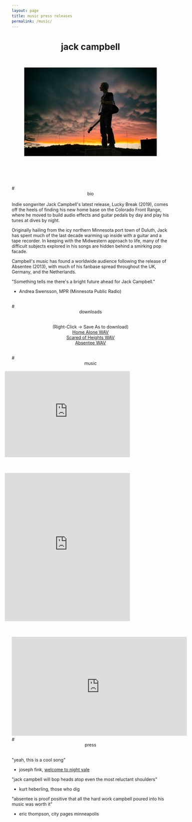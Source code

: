 ```yaml
---
layout: page
title: music press releases
permalink: /music/
---
```

# <center> jack campbell </center> 
<br>

<figure>
  <img class="col center" style="margin-bottom:10%;" src="/img/prof_pic.jpg">
</figure>

<br>
<br>
# <center> bio </center> 
<br>
Indie songwriter Jack Campbell's latest release, Lucky Break (2019), comes off the heels of finding his new
home base on the Colorado Front Range, where he moved to build audio effects and guitar pedals
by day and play his tunes at dives by night.

Originally hailing from the icy northern Minnesota port town of Duluth, Jack
has spent much of the last decade warming up inside with
a guitar and a tape recorder. In keeping with the Midwestern approach to life,
many of the difficult subjects explored in his songs are hidden behind a smirking
pop facade.

Campbell's music has found a worldwide audience following the release of 
Absentee (2013), with much of his fanbase spread throughout the UK, Germany,
and the Netherlands. 

"Something tells me there's a bright future ahead for Jack Campbell."
- Andrea Swensson, MPR (Minnesota Public Radio)

<br>
# <center> downloads </center>
<br>
<p style="text-align: center;">
(Right-Click -> Save As to download)
<br>
<a href="audio/jack_campbell_home_alone.wav">Home Alone WAV</a>
<br>
<a href="audio/jack_campbell_scared_of_heights.wav">Scared of Heights WAV</a>
<br>
<a href="audio/jack_campbell_absentee.wav">Absentee WAV</a>
<br>

</p>

<br>
# <center> music </center>
<br>


<iframe style="border: 0; width: 400px; height: 274px; float: right; margin-left: 25%; margin-right: 25%; margin-bottom: 10%;" src="https://bandcamp.com/EmbeddedPlayer/album=3033148406/size=large/bgcol=333333/linkcol=0f91ff/artwork=small/transparent=true/" seamless><a href="https://jackcampbell.bandcamp.com/album/lucky-break">Lucky Break</a></iframe>


<iframe style="border: 0; width: 400px; height: 472px; float: right; margin-left: 25%; margin-right: 25%; margin-bottom: 10%;" src="https://bandcamp.com/EmbeddedPlayer/album=75804434/size=large/bgcol=333333/linkcol=0f91ff/artwork=small/transparent=true/" seamless><a href="http://jackcampbell.bandcamp.com/album/jack-campbell">Jack Campbell</a></iframe>


<iframe width="560" height="315" src="https://www.youtube.com/embed/zlvF7JVtYmg" frameborder="0" allow="accelerometer; autoplay; encrypted-media; gyroscope; picture-in-picture" allowfullscreen></iframe>

<br>
# <center> press </center>
<br>

"yeah, this is a cool song"
- joseph fink, [welcome to night vale](https://youtu.be/2DQ1-AAcnM4?t=1196)

"jack campbell will bop heads atop even the most reluctant shoulders"
- kurt heberling, those who dig

"absentee is proof positive that all the hard work campbell poured into his music
was worth it"
- eric thompson, city pages minneapolis
